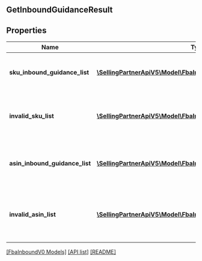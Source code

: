 ## GetInboundGuidanceResult

## Properties

Name | Type | Description | Notes
------------ | ------------- | ------------- | -------------
**sku_inbound_guidance_list** | [**\SellingPartnerApiV5\Model\FbaInboundV0\SKUInboundGuidance[]**](SKUInboundGuidance.md) | A list of SKU inbound guidance information. | [optional]
**invalid_sku_list** | [**\SellingPartnerApiV5\Model\FbaInboundV0\InvalidSKU[]**](InvalidSKU.md) | A list of invalid SKU values and the reason they are invalid. | [optional]
**asin_inbound_guidance_list** | [**\SellingPartnerApiV5\Model\FbaInboundV0\ASINInboundGuidance[]**](ASINInboundGuidance.md) | A list of ASINs and their associated inbound guidance. | [optional]
**invalid_asin_list** | [**\SellingPartnerApiV5\Model\FbaInboundV0\InvalidASIN[]**](InvalidASIN.md) | A list of invalid ASIN values and the reasons they are invalid. | [optional]

[[FbaInboundV0 Models]](../) [[API list]](../../Api) [[README]](../../../README.md)
